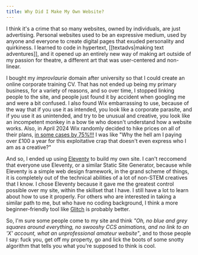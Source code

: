 ```yaml
---
title: Why Did I Make My Own Website?
---
```

I think it's a crime that so many websites, owned by individuals, are just advertising. Personal websites used to be an expressive medium, used by anyone and everyone to create digital pages that exuded personality and quirkiness. I learned to code in hypertext, [[textadvs|making text adventures]], and it opened up an entirely new way of making art outside of my passion for theatre, a different art that was user-centered and non-linear. 

I bought my *improvlaurie* domain after university so that I could create an online corporate training CV. That has not ended up being my primary business, for a variety of reasons, and so over time, I stopped linking people to the site, and people just found it by accident when googling me and were a bit confused. I also found Wix embarrassing to use, because of the way that if you use it as intended, you look like a corporate parasite, and if you use it as unintended, and try to be unusual and creative, you look like an incompetent monkey in a bow tie who doesn't understand how a website works. Also, in April 2024 Wix randomly decided to hike prices on all of their plans, [in some cases by 75%!!!](https://www.reddit.com/r/WIX/comments/1b9uxeh/major_price_increase_anyone_else/) I was like "Why the hell am I paying over £100 a year for this exploitative crap that doesn't even express who I am as a creative?"

And so, I ended up using [Eleventy](https://www.11ty.dev/) to build my own site. I can't reccomend that everyone use Eleventy, or a similar Static Site Generator, because while Eleventy is a simple web design framework, in the grand scheme of things, it is completely out of the technical abilities of a lot of non-STEM creatives that I know. I chose Eleventy because it gave me the greatest control possible over my site, within the skillset that I have. I still have a lot to learn about how to use it properly. For others who are interested in taking a similar path to me, but who have no coding background, I think a more beginner-friendly tool like [Glitch](https://glitch.com/) is probably better.

So, I'm sure some people come to my site and think *"Oh, no blue and grey squares around everything, no swooshy CCS animations, and no link to an 'X' account, what an unprofessional amateur website"*, and to those people I say: fuck you, get off my property, go and lick the boots of some snotty algorithm that tells you what you're supposed to think is cool.